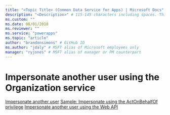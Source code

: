 ```yaml
---
title: "<Topic Title> (Common Data Service for Apps) | Microsoft Docs" # Intent and product brand in a unique string of 43-59 chars including spaces
description: "<Description>" # 115-145 characters including spaces. This abstract displays in the search result.
ms.custom: ""
ms.date: 08/01/2018
ms.reviewer: ""
ms.service: "powerapps"
ms.topic: "article"
author: "brandonsimons" # GitHub ID
ms.author: "jdaly" # MSFT alias of Microsoft employees only
manager: "ryjones" # MSFT alias of manager or PM counterpart
---
```

# Impersonate another user using the Organization service

<!-- 

Higher level topic (../impersonate-another-user.md) covers the general concepts and this covers the org-service specifics

https://docs.microsoft.com/en-us/dynamics365/customer-engagement/developer/org-service/impersonate-another-user

-->
[Impersonate another user](../impersonate-another-user.md)
[Sample: Impersonate using the ActOnBehalfOf privilege](samples/impersonate-actonbehalfof-privilege.md)
[Impersonate another user using the Web API](../webapi/impersonate-another-user-web-api.md)
